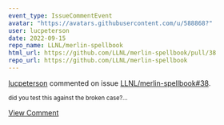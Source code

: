 ```yaml
---
event_type: IssueCommentEvent
avatar: "https://avatars.githubusercontent.com/u/588868?"
user: lucpeterson
date: 2022-09-15
repo_name: LLNL/merlin-spellbook
html_url: https://github.com/LLNL/merlin-spellbook/pull/38
repo_url: https://github.com/LLNL/merlin-spellbook
---
```


<a href='https://github.com/lucpeterson' target='_blank'>lucpeterson</a> commented on issue <a href='https://github.com/LLNL/merlin-spellbook/pull/38' target='_blank'>LLNL/merlin-spellbook#38</a>.

<small>did you test this against the broken case?...</small>

<a href='https://github.com/LLNL/merlin-spellbook/pull/38' target='_blank'>View Comment</a>